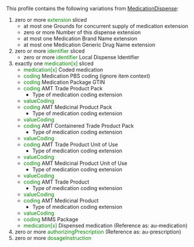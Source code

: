 This profile contains the following variations from [MedicationDispense](http://hl7.org/fhir/STU3/MedicationDispense):

1. zero or more <span style='color:green'> extension </span>  sliced
   * at most one Grounds for concurrent supply of medication extension
   * zero or more Number of this dispense extension
   * at most one Medication Brand Name extension
   * at most one Medication Generic Drug Name extension
1. zero or more <span style='color:green'> identifier </span>  sliced
   * zero or more <span style='color:green'> identifier </span> Local Dispense Identifier
1. exactly one <span style='color:green'> medication[x] </span>  sliced
   * <span style='color:green'> medication[x] </span> Coded medication
   * <span style='color:green'> coding </span> Medication PBS coding (ignore item context)
   * <span style='color:green'> coding </span> Medication Package GTIN
   * <span style='color:green'> coding </span> AMT Trade Product Pack
      * Type of medication coding extension
   * <span style='color:green'> valueCoding </span> 
   * <span style='color:green'> coding </span> AMT Medicinal Product Pack
      * Type of medication coding extension
   * <span style='color:green'> valueCoding </span> 
   * <span style='color:green'> coding </span> AMT Containered Trade Product Pack
      * Type of medication coding extension
   * <span style='color:green'> valueCoding </span> 
   * <span style='color:green'> coding </span> AMT Trade Product Unit of Use
      * Type of medication coding extension
   * <span style='color:green'> valueCoding </span> 
   * <span style='color:green'> coding </span> AMT Medicinal Product Unit of Use
      * Type of medication coding extension
   * <span style='color:green'> valueCoding </span> 
   * <span style='color:green'> coding </span> AMT Trade Product
      * Type of medication coding extension
   * <span style='color:green'> valueCoding </span> 
   * <span style='color:green'> coding </span> AMT Medicinal Product
      * Type of medication coding extension
   * <span style='color:green'> valueCoding </span> 
   * <span style='color:green'> coding </span> MIMS Package
   * <span style='color:green'> medication[x] </span> Dispensed medication (Reference as: au-medication)
1. zero or more <span style='color:green'> authorizingPrescription </span>  (Reference as: au-prescription)
1. zero or more <span style='color:green'> dosageInstruction </span> 